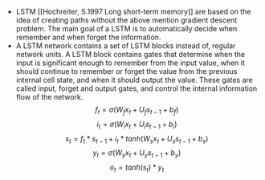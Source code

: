   * LSTM [[Hochreiter, S.1997 Long short-term memory]] are based on the idea of creating paths without the above mention gradient descent problem. The main goal of a LSTM is to automatically decide when remember and when forget the information.
  * A LSTM network contains a set of LSTM blocks instead of, regular network units. A LSTM block contains gates that determine when the input is significant enough to remember from the input value, when it should continue to remember or forget the value from the previous internal cell state, and when it should output the value. These gates are called input, forget and output gates, and control the internal information flow of the network.
    $$f_t = \sigma(W_f x_t + U_f s_{t-1} + b_f)$$
    $$i_t = \sigma(W_i x_t + U_i s_{t-1} + b_i)$$
    $$s_t = f_t * s_{t-1} + i_t * tanh(W_s x_t + U_s s_{t-1} + b_s)$$
    $$y_t = \sigma(W_y x_t + U_y s_{t-1} + b_{y})$$
    $$o_t = tanh (s_t) * y_t$$